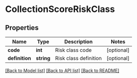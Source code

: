 # CollectionScoreRiskClass

## Properties
Name | Type | Description | Notes
------------ | ------------- | ------------- | -------------
**code** | **int** | Risk class code | [optional] 
**definition** | **string** | Risk class definition | [optional] 

[[Back to Model list]](../README.md#documentation-for-models) [[Back to API list]](../README.md#documentation-for-api-endpoints) [[Back to README]](../README.md)


